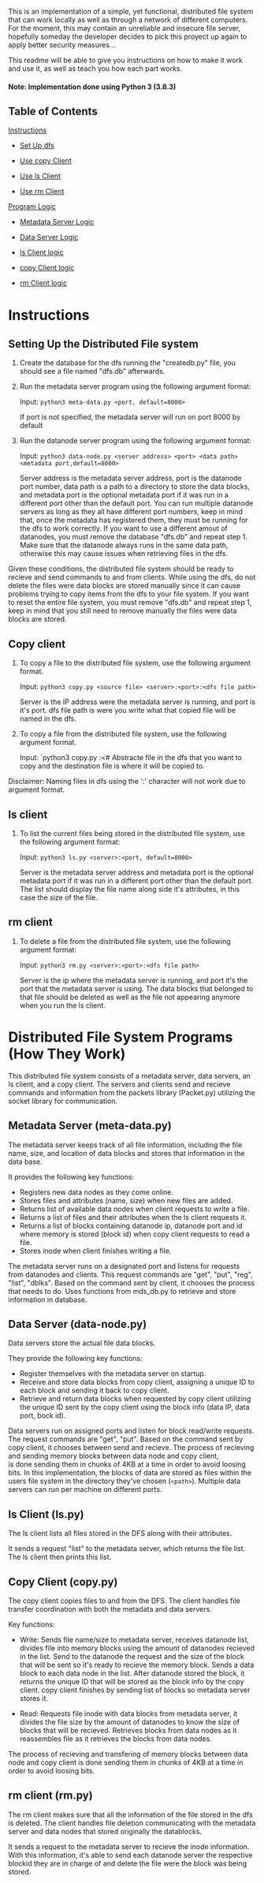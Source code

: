 This is an implementation of a simple, yet functional, distributed file system that can work locally 
as well as through a network of different computers. For the moment, this may contain an unreliable and 
insecure file server, hopefully someday the developer decides to pick this proyect up again to apply 
better security measures... 

This readme will be able to give you instructions on how to make it work and use it, as well as teach 
you how each part works.

#### Note:  Implementation done using Python 3 (3.8.3)

## Table of Contents
[Instructions](#instructions)

-   [Set Up dfs](#setting-up-the-distributed-file-system)

-   [Use copy Client](#copy-client)

-   [Use ls Client](#ls-client)

-   [Use rm Client](#copy-client)

[Program Logic](#distributed-file-system-programs-how-they-work)

-   [Metadata Server Logic](#metadata-server-meta-datapy)

-   [Data Server Logic](#data-server-data-nodepy)

-   [ls Client logic](#ls-client-lspy)

-   [copy Client logic](#copy-client-copypy)

-   [rm Client logic](#rm-client-rmpy)


# Instructions 

## Setting Up the Distributed File system

1.  Create the database for the dfs running the "createdb.py" file, you should see a file named 
    "dfs.db" afterwards.


2.  Run the metadata server program using the following argument format:

    Input:  `python3 meta-data.py <port, default=8000>`

    If port is not specified, the metadata server will run on port 8000 by default


3.  Run the datanode server program using the following argument format:

    Input:  `python3 data-node.py <server address> <port> <data path> <metadata port,default=8000>`

    Server address is the metadata server address, port is the datanode port number, 
    data path is a path to a directory to store the data blocks, and metadata port is 
    the optional metadata port if it was run in a different port other than the default port.
    You can run multiple datanode servers as long as they all have different port numbers,
    keep in mind that, once the metadata has registered them, they must be running 
    for the dfs to work correctly. If you want to use a different amout of datanodes, you must
    remove the database "dfs.db" and repeat step 1. Make sure that the datanode always runs in the 
    same data path, otherwise this may cause issues when retrieving files in the dfs.

Given these conditions, the distributed file system should be ready to recieve and send commands to
and from clients. While using the dfs, do not delete the files were data blocks are stored manually since it can cause 
problems trying to copy items from the dfs to your file system. If you want to reset the entire file system, 
you must remove "dfs.db" and repeat step 1, keep in mind that you still need to remove manually the files were 
data blocks are stored. 


## Copy client

1.  To copy a file to the distributed file system, use the following argument format.

    Input:  `python3 copy.py <source file> <server>:<port>:<dfs file path>`

    Server is the IP address were the metadata server is running, and port is it's port.
    dfs file path is were you write what that copied file will be named in the dfs.


2.  To copy a file from the distributed file system, use the following argument format.

    Input:  `python3 copy.py <server>:<# Abstracte file in the dfs that you want to copy and the destination
    file is where it will be copied to.

Disclaimer: Naming files in dfs using the ':' character will not work due to argument format.

## ls client

1.  To list the current files being stored in the distributed file system, use the following argument format:

    Input: `python3 ls.py <server>:<port, default=8000>`

    Server is the metadata server address and metadata port is the optional metadata 
    port if it was run in a different port other than the default port. The list should display the 
    file name along side it's attributes, in this case the size of the file.

## rm client

1.  To delete a file from the distributed file system, use the following argument format:

    Input: `python3 rm.py <server>:<port>:<dfs file path>`

    Server is the ip where the metadata server is running, and port it's the port that the metadata
    server is using. The data blocks that belonged to that file should be deleted as well as the file 
    not appearing anymore when you run the ls client.

# Distributed File System Programs (How They Work)

This distributed file system consists of  a metadata server, data servers, an ls client, and a copy client.
The servers and clients send and recieve commands and information from the packets library (Packet.py)
utilizing the socket library for communication.

## Metadata Server (meta-data.py)

The metadata server keeps track of all file information, including the file name, size, and location 
of data blocks and stores that information in the data base.

It provides the following key functions:

-   Registers new data nodes as they come online.
-   Stores files and attributes (name, size) when new files are added.
-   Returns list of available data nodes when client requests to write a file.
-   Returns a list of files and their attributes when the ls client requests it.
-   Returns a list of blocks containing datanode ip, datanode port and id where memory is stored (block id)
    when copy client requests to read a file.
-   Stores inode when client finishes writing a file.

The metadata server runs on a designated port and listens for requests from datanodes and clients. 
This request commands are "get", "put", "reg", "list", "dblks". Based on the command sent by client, it chooses the process that needs to do. Uses functions from mds_db.py to retrieve and store information in database. 

## Data Server (data-node.py)

Data servers store the actual file data blocks. 

They provide the following key functions:

-   Register themselves with the metadata server on startup.
-   Receive and store data blocks from copy client, assigning a unique ID to each block and sending
    it back to copy client.
-   Retrieve and return data blocks when requested by copy client utilizing the unique ID sent by the
    copy client using the block info (data IP, data port, bock id).

Data servers run on assigned ports and listen for block read/write requests. 
The request commands are "get", "put". Based on the command sent by copy client, it chooses between 
send and recieve. The process of recieving and sending memory blocks between data node and copy client,  
is done sending them in chunks of 4KB at a time in order to avoid loosing bits. In this implementation, 
the blocks of data are stored as files within the users file system in the directory they've chosen 
(`<path>`). Multiple data servers can run per machine on different ports. 

## ls Client (ls.py)

The ls client lists all files stored in the DFS along with their attributes.

It sends a request "list" to the metadata server, which returns the file list. 
The ls client then prints this list.

## Copy Client (copy.py)

The copy client copies files to and from the DFS. The client handles file transfer coordination 
with both the metadata and data servers.

Key functions:

-   Write: Sends file name/size to metadata server, receives datanode list, divides file into 
    memory blocks using the amount of datanodes recieved in the list. Send 
    to the datanode the request and the size of the block that will be sent so it's ready to recieve 
    the memory block. Sends a data block to each data node in the list. After datanode stored the 
    block, it returns the unique ID that will be stored as the block info by the copy client. copy client
    finishes by sending list of blocks so metadata server stores it.

-   Read: Requests file inode with data blocks from metadata server, it divides the file size by the amount 
    of datanodes to know the size of blocks that will be recieved. Retrieves blocks from data nodes 
    as it reassembles file as it retrieves the blocks from data nodes.

The process of recieving and transfering of memory blocks between data node and copy client is done 
sending them in chunks of 4KB at a time in order to avoid loosing bits.

## rm client (rm.py)

The rm client makes sure that all the information of the file stored in the dfs is deleted. The client handles
file deletion communicating with the metadata server and data nodes that stored originally the datablocks.

It sends a request to the metadata server to recieve the inode information. With this information, it's able to send
each datanode server the respective blockid they are in charge of and delete the file were the block was being stored.